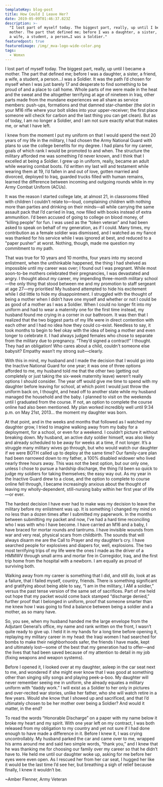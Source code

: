 ```yaml
---
templateKey: blog-post
title: How Could I Leave Her?
date: 2019-05-09T01:46:37.823Z
description: >-
  "I lost part of myself today. The biggest part, really, up until I became a
  mother. The part that defined me; before I was a daughter, a sister, a friend,
  a wife, a student, a person…I was a Soldier."
featuredpost: true
featuredimage: /img/_mva-logo-wide-color.png
tags:
  - Womxn
---
```

I lost part of myself today. The biggest part, really, up until I became a mother. The part that defined me; before I was a daughter, a sister, a friend, a wife, a student, a person…I was a Soldier. It was the path I’d chosen for myself when I was just barely 17 and desperate to find something to be proud of and a place to call home. Whole parts of me were made in the heat and the sweat and the altogether terrifying at age of nineteen in Iraq, other parts made from the mundane experiences we all share as service members: push-ups, formations and that damned star-chamber (the slot in your M16 rifle where your bolt slides into your upper-receiver; the first place someone will check for carbon and the last thing you can get clean). But as of today, I am no longer a Soldier, and I am not sure exactly what that makes me, or what I have left.

I knew from the moment I put my uniform on that I would spend the next 20 years of my life in the military, I had chosen the Army National Guard with plans to use the college benefits for my degree. I had plans for my career, goals of which rank I would be promoted to and when. The structure the military afforded me was something I’d never known, and I think that I excelled at being a Soldier. I grew up in uniform, really, became an adult while wearing combat boots. I’d written my last will and testament while wearing them at 19, I’d fallen in and out of love, gotten married and divorced, deployed to Iraq, guarded trucks filled with human remains, learned the difference between incoming and outgoing rounds while in my Army Combat Uniform (ACUs).

It was the reason I started college late, at almost 21, in classrooms filled with children I couldn’t relate to—loud, complaining children with nothing more than parties and drinking on their minds—all while carrying the same assault pack that I’d carried in Iraq, now filled with books instead of extra ammunition. I’d been accused of going to college on blood money, of “killing people” for fun. I was used as the “token veteran” and had been asked to speak on behalf of my generation, as if I could. Many times, my contribution as a female soldier was dismissed, and I watched as my fiancé was thanked for his service while I was ignored at best, and reduced to a "paper pusher" at worst. Nothing, though, made me question my commitment to my path.

That was true for 10 years and 10 months, four years into my second enlistment, when the unthinkable happened, the thing I had shelved as impossible until my career was over; I found out I was pregnant. While most soon-to-be mothers celebrated their pregnancies, I was devastated and angry. I thought about my career, my impending three-month military school—the only thing that stood between me and my promotion to staff sergeant at age 27—my priorities! My husband attempted to hide his excitement while I did little to hide my disappointment. I struggled with the thought of being a mother when I didn’t have one myself and whether or not I could be as good of a mother as I was a Soldier. When I could no longer fit into my uniform and had to wear a maternity one for the first time instead, my husband found me crying in a corner in our bathroom. It was then that I realized that the two biggest parts of my life were in direct contention with each other and I had no idea how they could co-exist. Needless to say, it took months to begin to feel okay with the idea of being a mother and even longer to celebrate it. I had always judged females who chose to separate from the military due to pregnancy. “They’d signed a contract!” I thought. They had an obligation! Who cares about a child, couldn't someone else babysit? Empathy wasn’t my strong suit—clearly.

With this in mind, my husband and I made the decision that I would go into the Inactive National Guard for one year; it was one of three options afforded to me, my husband told me that the other two (getting out completely or just taking the six-week maternity leave) weren’t really options I should consider. The year off would give me time to spend with my daughter before leaving for school, at which point I would just throw the uniform back on, I thought, and head off to another state while my husband managed the household and the baby. I planned to visit on the weekends until I graduated from the course. If not, an option to complete the course online had also been mentioned. My plan worked incredibly well until 9:34 p.m. on May 21st, 2013… the moment my daughter was born.

At that point, and in the weeks and months that followed as I watched my daughter grow, I tried to imagine walking away from my baby for a deployment, for a school, or even for a weekend. I couldn’t picture it without breaking down. My husband, an active duty soldier himself, was also likely and already scheduled to be away for weeks at a time, if not longer. It’s a struggle many military wives go through, but who would watch our daughter if we were BOTH called up to deploy at the same time? Our family-care plan had been narrowed down to my father, a 100% disabled widower who lived nearly three hours away. This was not the best option, but our only one, unless I chose to pursue a hardship discharge, the thing I’d been so quick to judge my soldiers for taking themselves; the easy way out. As my year in the Inactive Guard drew to a close, and the option to complete to course online fell through, I became increasingly anxious about the thought of leaving my wholly-dependent, still-nursing baby within her first year of life—or ever.

The hardest decision I have ever had to make was my decision to leave the military before my enlistment was up. It is something I changed my mind on no less than a dozen times after I submitted my paperwork. In the months between submitting my packet and now, I’ve had a hard time reconciling who I was with who I have become. I have carried an M16 and a baby, I have braced for mortar rounds and tantrums. I have invisible wounds from war and very real, physical scars from childbirth. The sounds that will always disarm me are the Call to Prayer and my daughter’s cry. I have searched people for explosives and diapers for, well, explosions. The two most terrifying trips of my life were the ones I made as the driver of a HMMWV through small arms and mortar fire in Corregidor, Iraq, and the first trip home from the hospital with a newborn. I am equally as proud of surviving both.

Walking away from my career is something that I did, and still do, look at as a failure, that I failed myself, country, friends. There is something significant and gratifying about being able to say, “I am in the military, I AM a soldier,” versus the past tense version of the same set of sacrifices. Part of me held out hope that my packet would come back stamped “discharge denied,” further proof that I belonged in uniform, proof that someone smarter than me knew how I was going to find a balance between being a soldier and a mother, as so many have.

So, you see, when my husband handed me the large envelope from the Adjutant General’s office, my name and rank written on the front, I wasn’t quite ready to give up. I held it in my hands for a long time before opening it, replaying my military career in my head: the Iraqi women I had searched for bombs to make their neighborhoods safer, the friends I have made, kept and ultimately lost—some of the best that my generation had to offer—and the lives that had been saved because of my attention to detail in my job (fixing weapons and weapon systems).

Before I opened it, I looked over at my daughter, asleep in the car seat next to me, and wondered if she might ever know that I was good at something other than singing silly songs and playing peek-a-boo. My daughter will never remember seeing me in uniform, she already equates a military uniform with “daddy work.” I will exist as a Soldier to her only in pictures and over-recited war stories, unlike her father, who she will watch retire in a few years. Would she know that I showed up and sacrificed, and that I’d ultimately chosen to be her mother over being a Soldier? And would it matter, in the end?

To read the words “Honorable Discharge” on a paper with my name below it broke my heart and my spirit. With one year left on my contract, I was both released from my obligation to my country and yet not sure if I had done enough to have made a difference in it. Before I knew it, I was crying uncontrollably. My husband parked the car and came over to me, wrapped his arms around me and said two simple words, “thank you,” and I knew that he was thanking me for choosing our family over my career so that he didn’t have to. He held me until our daughter woke up, asking for me before her eyes were even open. As I rescued her from her car seat, I hugged her like it would be the last time I’d see her, but breathing a sigh of relief because finally, I knew it wouldn’t be.

~Amber Flenner, Army Veteran
